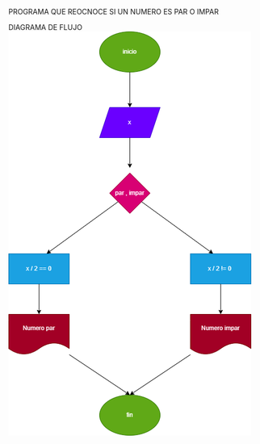 PROGRAMA QUE REOCNOCE SI UN NUMERO ES PAR O IMPAR

DIAGRAMA DE FLUJO
![diagramadeflujo](par-impar.png) 
